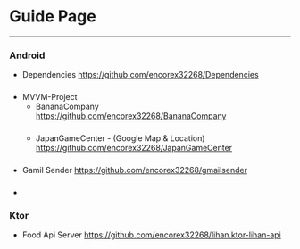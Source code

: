 # Guide Page
----

### Android

* Dependencies
 https://github.com/encorex32268/Dependencies
###
* MVVM-Project 
  * BananaCompany
    https://github.com/encorex32268/BananaCompany
    ###
  * JapanGameCenter - (Google Map & Location)
    https://github.com/encorex32268/JapanGameCenter
###
* Gamil Sender
    https://github.com/encorex32268/gmailsender
###
* 


### Ktor

 * Food Api Server
    https://github.com/encorex32268/lihan.ktor-lihan-api
 ###
 

